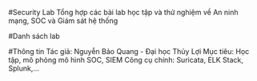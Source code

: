 #Security Lab
Tổng hợp các bài lab học tập và thử nghiệm về An ninh mạng, SOC và Giám sát hệ thống

#Danh sách lab

#Thông tin
Tác giả: Nguyễn Bảo Quang - Đại học Thủy Lợi
Mục tiêu: Học tập, mô phỏng mô hình SOC, SIEM
Công cụ chính: Suricata, ELK Stack, Splunk,...
